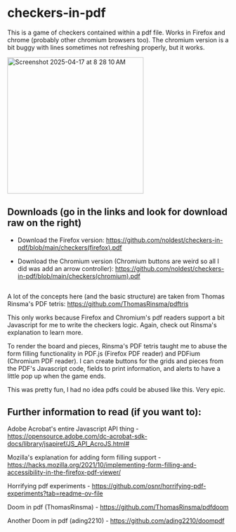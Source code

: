 # checkers-in-pdf
This is a game of checkers contained within a pdf file. Works in Firefox and chrome (probably other chromium browsers too). The chromium version is a bit buggy with lines sometimes not refreshing properly, but it works.

<img width="310" alt="Screenshot 2025-04-17 at 8 28 10 AM" src="https://github.com/user-attachments/assets/81b6594f-abbe-456d-8ba2-be3bf6a4882a" />


## Downloads (go in the links and look for download raw on the right)


- Download the Firefox version: https://github.com/noldest/checkers-in-pdf/blob/main/checkers(firefox).pdf

- Download the Chromium version (Chromium buttons are weird so all I did was add an arrow controller): https://github.com/noldest/checkers-in-pdf/blob/main/checkers(chromium).pdf



##

A lot of the concepts here (and the basic structure) are taken from Thomas Rinsma's PDF tetris: https://github.com/ThomasRinsma/pdftris

This only works because Firefox and Chromium's pdf readers support a bit Javascript for me to write the checkers logic. Again, check out Rinsma's explanation to learn more. 

To render the board and pieces, Rinsma's PDF tetris taught me to abuse the form filling functionality in PDF.js (Firefox PDF reader) and PDFium (Chromium PDF reader). I can create buttons for the grids and pieces from the PDF's Javascript code, fields to print information, and alerts to have a little pop up when the game ends. 

This was pretty fun, I had no idea pdfs could be abused like this. Very epic.


## Further information to read (if you want to):

Adobe Acrobat's entire Javascript API thing - https://opensource.adobe.com/dc-acrobat-sdk-docs/library/jsapiref/JS_API_AcroJS.html#

Mozilla's explanation for adding form filling support - https://hacks.mozilla.org/2021/10/implementing-form-filling-and-accessibility-in-the-firefox-pdf-viewer/

Horrifying pdf experiments - https://github.com/osnr/horrifying-pdf-experiments?tab=readme-ov-file

Doom in pdf (ThomasRinsma) - https://github.com/ThomasRinsma/pdfdoom

Another Doom in pdf (ading2210) - https://github.com/ading2210/doompdf



